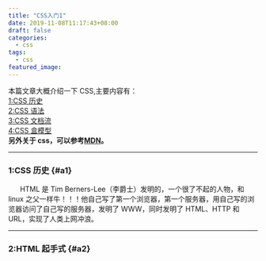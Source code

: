 ```yaml
---
title: "CSS入门1"
date: 2019-11-08T11:17:43+08:00
draft: false
categories:
  - css
tags:
  - css
featured_image:
---
```


本篇文章大概介绍一下 CSS,主要内容有：  
[1:CSS 历史](#a1)  
[2:CSS 语法](#a2)  
[3:CSS 文档流](#a3)  
[4:CSS 盒模型](#a4)  
**另外关于 css，可以参考[MDN](https://developer.mozilla.org/zh-CN/docs/Web/CSS)。**

---

### 1:CSS 历史 {#a1}

&nbsp;&nbsp;&nbsp;&nbsp;&nbsp;&nbsp;HTML 是 Tim Berners-Lee（李爵士）发明的，一个很了不起的人物，和 linux 之父一样牛！！！他自己写了第一个浏览器，第一个服务器，用自己写的浏览器访问了自己写的服务器，发明了 WWW，同时发明了 HTML、HTTP 和 URL，实现了人类上网冲浪。

---

### 2:HTML 起手式 {#a2}
